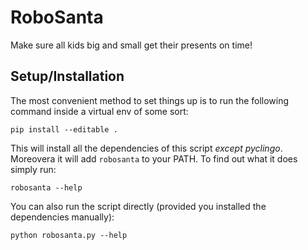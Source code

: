 # RoboSanta
Make sure all kids big and small get their presents on time!

## Setup/Installation
The most convenient method to set things up is to run the following command
inside a virtual env of some sort:
```
pip install --editable .
```
This will install all the dependencies of this script *except pyclingo*.
Moreovera it will add `robosanta` to your PATH.
To find out what it does simply run:
```
robosanta --help
```

You can also run the script directly (provided you installed the dependencies manually):
```
python robosanta.py --help
```
